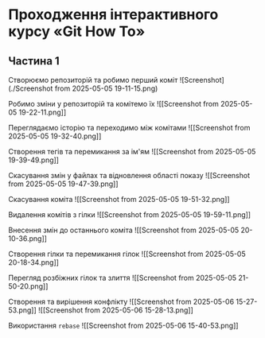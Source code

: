 # Проходження інтерактивного курсу «Git How To»

## Частина 1
Створюємо репозиторій та робимо перший коміт
![Screenshot](./Screenshot from 2025-05-05 19-11-15.png)


Робимо зміни у репозиторій та комітемо їх
![[Screenshot from 2025-05-05 19-22-11.png]]

Переглядаємо історію та переходимо між комітами
![[Screenshot from 2025-05-05 19-32-40.png]]

Створення тегів та перемикання за ім'ям
![[Screenshot from 2025-05-05 19-39-49.png]]

Скасування змін у файлах та відновлення області показу
![[Screenshot from 2025-05-05 19-47-39.png]]

Скасування коміта
![[Screenshot from 2025-05-05 19-51-32.png]]

Видалення комітів з гілки
![[Screenshot from 2025-05-05 19-59-11.png]]

Внесення змін до останнього коміта
![[Screenshot from 2025-05-05 20-10-36.png]]

Створення гілки та перемикання гілок
![[Screenshot from 2025-05-05 20-18-34.png]]

Перегляд розбіжних гілок та злиття
![[Screenshot from 2025-05-05 21-50-20.png]]

Створення та вирішення конфлікту
![[Screenshot from 2025-05-06 15-27-53.png]]
![[Screenshot from 2025-05-06 15-28-13.png]]

Використання `rebase`
![[Screenshot from 2025-05-06 15-40-53.png]]

